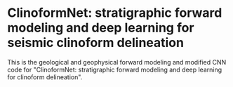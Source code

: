 # ClinoformNet: stratigraphic forward modeling and deep learning for seismic clinoform delineation

This is the geological and geophysical forward modeling and modified CNN code for "ClinoformNet: stratigraphic forward modeling and deep learning for clinoform delineation".

